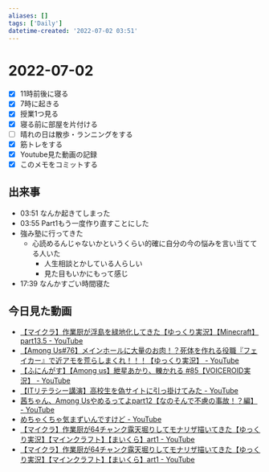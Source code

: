 ```yaml
---
aliases: []
tags: ['Daily']
datetime-created: '2022-07-02 03:51'
---
```


# 2022-07-02
- [x] 11時前後に寝る
- [x] 7時に起きる
- [x] 授業1つ見る
- [x] 寝る前に部屋を片付ける
- [ ] 晴れの日は散歩・ランニングをする
- [x] 筋トレをする
- [x] Youtube見た動画の記録
- [x] このメモをコミットする
## 出来事
- 03:51 なんか起きてしまった
- 03:55 Part1もう一度作り直すことにした
- 強み塾に行ってきた
	- 心読めるんじゃないかというくらい的確に自分の今の悩みを言い当ててる人いた
		- 人生相談とかしている人らしい
		- 見た目もいかにもって感じ
- 17:39 なんかすごい時間寝た
## 今日見た動画
- [【マイクラ】作業厨が浮島を緑地化してきた【ゆっくり実況】【Minecraft】part13.5 - YouTube](https://www.youtube.com/watch?v=A8ZYH86g9q4&t=2s)
- [【Among Us#76】メインホールに大量のお肉！？死体を作れる役職『フェイカー』で近アモを荒らしまくれ！！！【ゆっくり実況】 - YouTube](https://www.youtube.com/watch?v=4_wpKbBaC4g)
- [【ふにんがす】【Among us】紲星あかり、轢かれる #85【VOICEROID実況】 - YouTube](https://www.youtube.com/watch?v=TZ4W_Gz19pY)
- [【ITリテラシー講演】高校生を偽サイトに引っ掛けてみた - YouTube](https://www.youtube.com/watch?v=Rv8nYCT20v4)
- [茜ちゃん、Among Usやめるってよpart12【なのそんで不慮の事故！？編】 - YouTube](https://www.youtube.com/watch?v=aC_MoRr_QzA)
- [めちゃくちゃ気まずいんですけど - YouTube](https://www.youtube.com/watch?v=GewBqzI5Tvs&ab_channel=%E3%82%B1%E3%83%81%E3%83%A3%E3%83%83%E3%83%97ch)
- [【マイクラ】作業厨が64チャンク露天堀りしてモナリザ描いてきた【ゆっくり実況】【マインクラフト】【まいくら】art1 - YouTube](https://www.youtube.com/watch?v=7yOIALKSV0c)
- [【マイクラ】作業厨が64チャンク露天堀りしてモナリザ描いてきた【ゆっくり実況】【マインクラフト】【まいくら】art1 - YouTube](https://www.youtube.com/watch?v=7yOIALKSV0c)